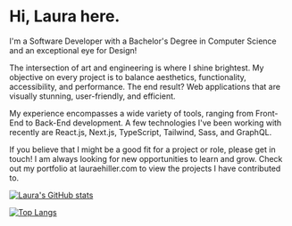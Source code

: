 # Hi, Laura here.

I'm a Software Developer with a Bachelor's Degree in Computer Science and an exceptional eye for Design!

The intersection of art and engineering is where I shine brightest. My objective on every project is to balance aesthetics, functionality, accessibility, and performance. The end result? Web applications that are visually stunning, user-friendly, and efficient.

My experience encompasses a wide variety of tools, ranging from Front-End to Back-End development. A few technologies I've been working with recently are React.js, Next.js, TypeScript, Tailwind, Sass, and GraphQL.

If you believe that I might be a good fit for a project or role, please get in touch! I am always looking for new opportunities to learn and grow. Check out my portfolio at lauraehiller.com to view the projects I have contributed to.

[![Laura's GitHub stats](https://github-readme-stats.vercel.app/api?username=lauraehiller&count_private=true&show_icons=true&rank_icon=github&card_width=300)](https://github.com/lauraehiller/github-readme-stats)

[![Top Langs](https://github-readme-stats.vercel.app/api/top-langs/?username=lauraehiller&layout=compact&langs_count=10&card_width=300)](https://github.com/lauraehiller/github-readme-stats)
